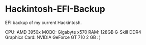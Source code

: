 # Hackintosh-EFI-Backup

EFI backup of my current Hackintosh.

CPU: AMD 3950x
MOBO: Gigabyte x570
RAM: 128GB G-Skill DDR4
Graphics Card: NVIDIA GeForce GT 710 2 GB :(
